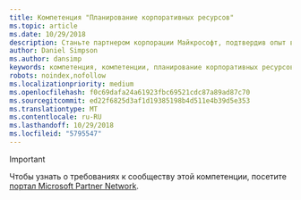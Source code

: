```yaml
---
title: Компетенция "Планирование корпоративных ресурсов"
ms.topic: article
ms.date: 10/29/2018
description: Станьте партнером корпорации Майкрософт, подтвердив опыт вашей организации в области разработки и развертывания решений Dynamics для управления корпоративными ресурсами.
author: Daniel Simpson
ms.author: dansimp
keywords: компетенция, компетенции, планирование корпоративных ресурсов
robots: noindex,nofollow
ms.localizationpriority: medium
ms.openlocfilehash: f0c69dafa24a61923fbc69521cdc87a89ad87c70
ms.sourcegitcommit: ed22f6825d3af1d19385198b4d511e4b39d5e353
ms.translationtype: MT
ms.contentlocale: ru-RU
ms.lasthandoff: 10/29/2018
ms.locfileid: "5795547"
---
```

>[!IMPORTANT]
>Чтобы узнать о требованиях к сообществу этой компетенции, посетите [портал Microsoft Partner Network](https://partner.microsoft.com/membership/competencies).

<!--
#Enterprise Resource Planning 
Become a Microsoft partner by proving your organization’s caliber in developing and deploying Dynamics solutions for enterprise resource planning needs.

##ERP Reseller option
The Enterprise Resource Planning (ERP) Reseller option is ideal for partners who want to prove their capability by meeting revenue thresholds. Complete all the steps within the option to attain the Enterprise Resource Planning competency.

###Gold

Your organization must meet the performance thresholds.

    - **Developed Markets**
    -   Partner must have earned a total annual gross license revenue of US$175,000
  
    - **Developing Markets**
        - Partner must have earned  a total annual gross license revenue of US$75,000 

        - Meet Revenue Requirements for Microsoft Dynamics AX on Premise & Dynamics AX online; Dynamics GP, Dynamics SL, Dynamics NAV and/or Dynamics 365 Plan or Unified Operations Plan.  
-->



